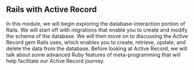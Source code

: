 ## Rails with Active Record

In this module, we will begin exploring the database-interaction portion of Rails. We will start off with migrations that enable you to create and modify the schema of the database. We will then move on to discussing the Active Record gem Rails uses, which enables you to create, retrieve, update, and delete the data from the database. Before looking at Active Record, we will talk about some advanced Ruby features of meta-programming that will help facilitate our Active Record journey.


